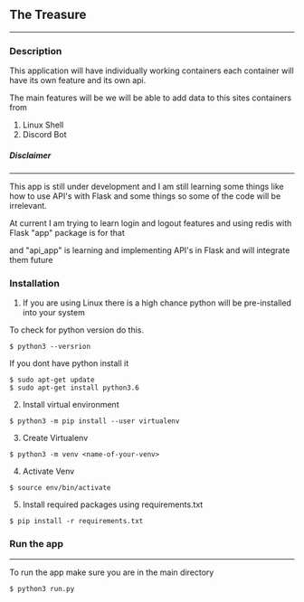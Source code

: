 ## The Treasure

----------------------



### Description

This application will have individually working containers each container will have its own feature and its own api.

The main features will be we will be able to add data to this sites containers from 

1. Linux Shell
2. Discord Bot





##### Disclaimer 

-----------------

This app is still under development and I am still learning some things like how to use API's with Flask and some things so some of the code will be irrelevant.



At current I am trying to learn login and logout features and using redis with Flask "app" package is for that

and "api_app" is learning and implementing API's in Flask and will integrate them future



### Installation

1. If you are using Linux there is a high chance python will be pre-installed into your system

To check for python version do this.

```
$ python3 --versrion
```

If you dont have python install it 

```
$ sudo apt-get update
$ sudo apt-get install python3.6
```

2. Install virtual environment

```
$ python3 -m pip install --user virtualenv
```

3. Create Virtualenv

```
$ python3 -m venv <name-of-your-venv>
```

4. Activate Venv

```
$ source env/bin/activate
```

5. Install required packages using requirements.txt

```
$ pip install -r requirements.txt
```



### Run the app

--------------------

To run the app make sure you are in the main directory 

```
$ python3 run.py
```


